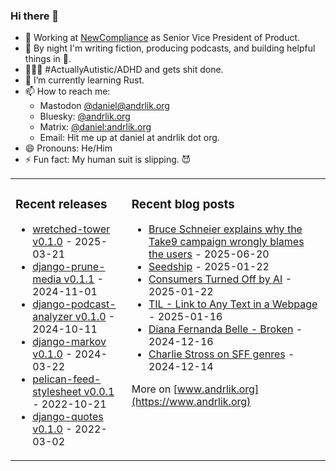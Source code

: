 ### Hi there 👋

- 💼 Working at [NewCompliance](https://newcompliance.com) as Senior Vice President of Product.
- 🔭 By night I'm writing fiction, producing podcasts, and building helpful things in :snake:.
- 🦸🏻‍♂️ #ActuallyAutistic/ADHD and gets shit done. 
- 🌱 I’m currently learning Rust.
- 📫 How to reach me:
    - Mastodon [@daniel@andrlik.org](https://fedi.andrlik.org/@daniel)
    - Bluesky: [@andrlik.org](https://bsky.app/profile/andrlik.org)
    - Matrix: [@daniel:andrlik.org](https://matrix.to/#/@daniel:andrlik.org)
    - Email: Hit me up at daniel at andrlik dot org.
- 😄 Pronouns: He/Him
- ⚡ Fun fact: My human suit is slipping. 😈

<!-- [[[cog
import subprocess
import cog

list = subprocess.run(['uv', 'run', 'build_readme.py'], stdout=subprocess.PIPE)
cog.out(
    f"\n{list.stdout.decode('utf-8')}"
)
]]] -->


<table><tr><td valign="top">

### Recent releases

* [wretched-tower v0.1.0](https://github.com/andrlik/wretched-tower/releases/tag/v0.1.0) - 2025-03-21
* [django-prune-media v0.1.1](https://github.com/andrlik/django-prune-media/releases/tag/v0.1.1) - 2024-11-01
* [django-podcast-analyzer v0.1.0](https://github.com/andrlik/django-podcast-analyzer/releases/tag/v0.1.0) - 2024-10-11
* [django-markov v0.1.0](https://github.com/andrlik/django-markov/releases/tag/0.1.0) - 2024-03-22
* [pelican-feed-stylesheet v0.0.1](https://github.com/andrlik/pelican-feed-stylesheet/releases/tag/v0.0.1) - 2022-10-21
* [django-quotes v0.1.0](https://github.com/andrlik/django-quotes/releases/tag/v0.1.0) - 2022-03-02

</td><td valign="top">

### Recent blog posts

* [Bruce Schneier explains why the Take9 campaign wrongly blames the users](https://www.andrlik.org/dispatches/take-nine-users-not-problem/) - 2025-06-20
* [Seedship](https://www.andrlik.org/dispatches/seedship/) - 2025-01-22
* [Consumers Turned Off by AI](https://www.andrlik.org/dispatches/consumers-turned-off-by-ai/) - 2025-01-22
* [TIL - Link to Any Text in a Webpage](https://www.andrlik.org/dispatches/til-link-to-any-text-in-webpage/) - 2025-01-16
* [Diana Fernanda Belle - Broken](https://www.andrlik.org/dispatches/garbados-broken/) - 2024-12-16
* [Charlie Stross on SFF genres](https://www.andrlik.org/dispatches/charlie-stross-sff-genre/) - 2024-12-14

More on [www.andrlik.org](https://www.andrlik.org)

</td></tr></table>
    
<!-- [[[end]]] -->
